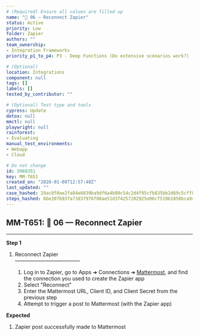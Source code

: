 ```yaml
---
# (Required) Ensure all values are filled up
name: "🔸 06 — Reconnect Zapier"
status: Active
priority: Low
folder: Zapier
authors: ""
team_ownership:
- Integration Frameworks
priority_p1_to_p4: P3 - Deep Functions (Do extensive scenarios work?)

# (Optional)
location: Integrations
component: null
tags: []
labels: []
tested_by_contributor: ""

# (Optional) Test type and tools
cypress: Update
detox: null
mmctl: null
playwright: null
rainforest:
- Evaluating
manual_test_environments:
- Webapp
- Cloud

# Do not change
id: 3968351
key: MM-T651
created_on: "2020-01-08T12:57:48Z"
last_updated: ""
case_hashed: 29ac8f0ae2fa84e6839ba9df6a4b80c54c2d4f95cfb835bb2d69c5cff819a3a0e337d704bb32d63d1c9bb922e36cb802
steps_hashed: 6be207b93fa73d37976f08ae51d3f4257202925e06cf51961850bca94c615960d3d924596c5e547997c40b1606b40949
---
```


<!-- (Auto-generated) Based on frontmatter's "key" and "name" -->

## MM-T651: 🔸 06 — Reconnect Zapier

---

**Step 1**

1. Reconnect Zapier\
   –––––––––––––––––––––––––

   1. Log in to Zapier, go to Apps ➜ Connections ➜ [Mattermost](https://zapier.com/app/connections/mattermost), and find the connection you used to create the Zapier app
   2. Select "Reconnect"
   3. Enter the Mattermost URL, Client ID, and Client Secret from the previous step
   4. Attempt to trigger a post to Mattermost (with the Zapier app)

**Expected**

1. Zapier post successfully made to Mattermost
